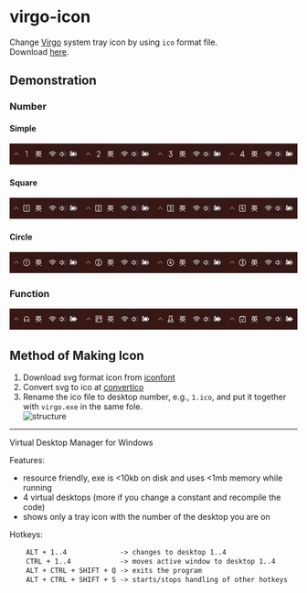 # virgo-icon
Change [Virgo](https://github.com/henkman/virgo) system tray icon by using `ico` format file.  
Download [here](https://github.com/enria/virgo-icon/releases/download/v.1.4.2.1/virgo.zip).

## Demonstration

### Number

#### Simple

![simple](images/number.jpg)

#### Square

![simple](images/square_number.jpg)

#### Circle

![simple](images/circle_number.jpg)

### Function

![simple](images/function.jpg)

## Method of Making Icon

1. Download svg format icon from [iconfont](https://www.iconfont.cn/)  
2. Convert svg to ico at [convertico](https://convertico.com/svg-to-ico/)
3. Rename the ico file to desktop number, e.g., `1.ico`, and put it together with `virgo.exe` in the same fole.  
![structure](icons/structure.png)


***

Virtual Desktop Manager for Windows

Features:
- resource friendly, exe is <10kb on disk and uses <1mb memory while running
- 4 virtual desktops (more if you change a constant and recompile the code)
- shows only a tray icon with the number of the desktop you are on

Hotkeys:

        ALT + 1..4             -> changes to desktop 1..4
        CTRL + 1..4            -> moves active window to desktop 1..4
        ALT + CTRL + SHIFT + Q -> exits the program
        ALT + CTRL + SHIFT + S -> starts/stops handling of other hotkeys

